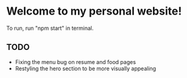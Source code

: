 # Welcome to my personal website!

To run, run "npm start" in terminal.

## TODO
- Fixing the menu bug on resume and food pages
- Restyling the hero section to be more visually appealing
